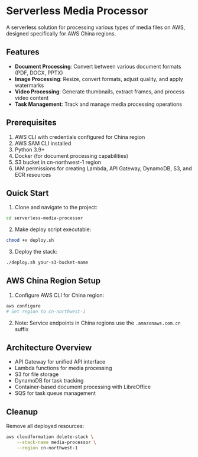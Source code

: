# Serverless Media Processor

A serverless solution for processing various types of media files on AWS, designed specifically for AWS China regions.

## Features

- **Document Processing**: Convert between various document formats (PDF, DOCX, PPTX)
- **Image Processing**: Resize, convert formats, adjust quality, and apply watermarks
- **Video Processing**: Generate thumbnails, extract frames, and process video content
- **Task Management**: Track and manage media processing operations

## Prerequisites

1. AWS CLI with credentials configured for China region
2. AWS SAM CLI installed
3. Python 3.9+
4. Docker (for document processing capabilities)
5. S3 bucket in cn-northwest-1 region
6. IAM permissions for creating Lambda, API Gateway, DynamoDB, S3, and ECR resources

## Quick Start

1. Clone and navigate to the project:
```bash
cd serverless-media-processor
```

2. Make deploy script executable:
```bash
chmod +x deploy.sh
```

3. Deploy the stack:
```bash
./deploy.sh your-s3-bucket-name
```

## AWS China Region Setup

1. Configure AWS CLI for China region:
```bash
aws configure
# Set region to cn-northwest-1
```

2. Note: Service endpoints in China regions use the `.amazonaws.com.cn` suffix

## Architecture Overview

- API Gateway for unified API interface
- Lambda functions for media processing
- S3 for file storage
- DynamoDB for task tracking
- Container-based document processing with LibreOffice
- SQS for task queue management

## Cleanup

Remove all deployed resources:
```bash
aws cloudformation delete-stack \
    --stack-name media-processor \
    --region cn-northwest-1
```
